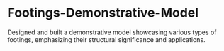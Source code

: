 # Footings-Demonstrative-Model
Designed and built a demonstrative model showcasing various types of footings, emphasizing their structural significance and applications.
